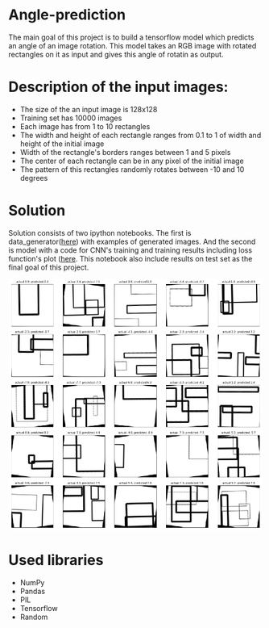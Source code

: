 # Angle-prediction
The main goal of this project is to build a tensorflow model which predicts an angle of an image rotation. This model takes an RGB image with rotated rectangles on it as input and gives this angle of rotatin as output.
# Description of the input images:
  * The size of the an input image is 128x128
  * Training set has 10000 images
  * Each image has from 1 to 10 rectangles
  * The width and height of each rectangle ranges from 0.1 to 1 of width and height of the initial image
  * Width of the rectangle's borders ranges between 1 and 5 pixels
  * The center of each rectangle can be in any pixel of the initial image
  * The pattern of this rectangles randomly rotates between -10 and 10 degrees
# Solution
Solution consists of two ipython notebooks. The first is data_generator([here](https://github.com/NevzaimnayaLove/angle-prediction/blob/master/Generator.ipynb)) with examples of generated images. And the second is model with a code for CNN's training and training results including loss function's plot ([here](https://github.com/NevzaimnayaLove/angle-prediction/blob/master/Povorot.ipynb). This notebook also include results on test set as the final goal of this project.

<img src="result.png" width="900px">

# Used libraries
 * NumPy
 * Pandas
 * PIL
 * Tensorflow
 * Random
